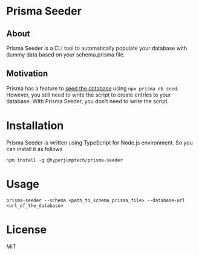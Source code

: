 # Prisma Seeder

## About

Prisma Seeder is a CLI tool to automatically populate your database with dummy data based on your schema.prisma file.

## Motivation

Prisma has a feature to [seed the database](https://www.prisma.io/docs/guides/database/seed-database) using `npx prisma db seed`. However, you still need to write the script to create entries to your database. With Prisma Seeder, you don't need to write the script.

# Installation

Prisma Seeder is written using TypeScript for Node.js environment. So you can install it as follows

```
npm install -g @hyperjumptech/prisma-seeder
```

# Usage

```
prisma-seeder --schema <path_to_schema_prisma_file> --database-url <url_of_the_database>
```

# License

MIT